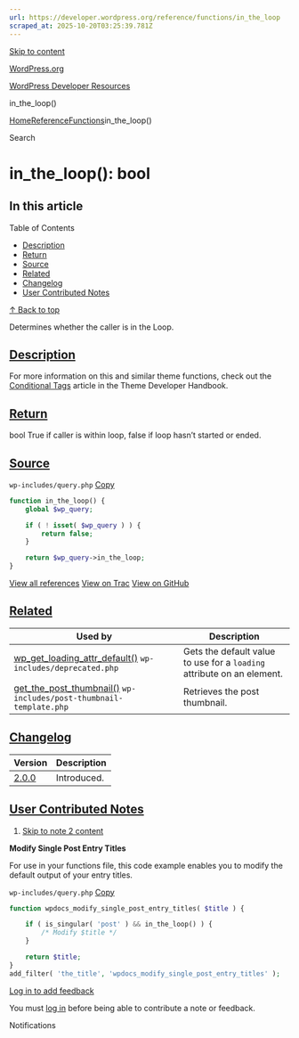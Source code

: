 ```yaml
---
url: https://developer.wordpress.org/reference/functions/in_the_loop
scraped_at: 2025-10-20T03:25:39.781Z
---
```


[Skip to content](https://developer.wordpress.org/reference/functions/in_the_loop/#wp--skip-link--target)

[WordPress.org](https://wordpress.org/)

[WordPress Developer Resources](https://developer.wordpress.org/)

in\_the\_loop()


[Home](https://developer.wordpress.org/)[Reference](https://developer.wordpress.org/reference/)[Functions](https://developer.wordpress.org/reference/functions/)in\_the\_loop()

Search

# in\_the\_loop(): bool

## In this article

Table of Contents

- [Description](https://developer.wordpress.org/reference/functions/in_the_loop/#description)
- [Return](https://developer.wordpress.org/reference/functions/in_the_loop/#return)
- [Source](https://developer.wordpress.org/reference/functions/in_the_loop/#source)
- [Related](https://developer.wordpress.org/reference/functions/in_the_loop/#related)
- [Changelog](https://developer.wordpress.org/reference/functions/in_the_loop/#changelog)
- [User Contributed Notes](https://developer.wordpress.org/reference/functions/in_the_loop/#user-contributed-notes)

[↑ Back to top](https://developer.wordpress.org/reference/functions/in_the_loop/#wp--skip-link--target)

Determines whether the caller is in the Loop.

## [Description](https://developer.wordpress.org/reference/functions/in_the_loop/\#description)

For more information on this and similar theme functions, check out the [Conditional Tags](https://developer.wordpress.org/themes/basics/conditional-tags/) article in the Theme Developer Handbook.

## [Return](https://developer.wordpress.org/reference/functions/in_the_loop/\#return)

bool True if caller is within loop, false if loop hasn’t started or ended.

## [Source](https://developer.wordpress.org/reference/functions/in_the_loop/\#source)

`wp-includes/query.php`
[Copy](https://developer.wordpress.org/reference/functions/in_the_loop/#)

```php
function in_the_loop() {
	global $wp_query;

	if ( ! isset( $wp_query ) ) {
		return false;
	}

	return $wp_query->in_the_loop;
}

```

[View all references](https://developer.wordpress.org/reference/files/wp-includes/query.php/) [View on Trac](https://core.trac.wordpress.org/browser/tags/6.8.3/src/wp-includes/query.php#L964) [View on GitHub](https://github.com/WordPress/wordpress-develop/blob/6.8.3/src/wp-includes/query.php#L964-L972)

## [Related](https://developer.wordpress.org/reference/functions/in_the_loop/\#related)

| Used by | Description |
| --- | --- |
| [wp\_get\_loading\_attr\_default()](https://developer.wordpress.org/reference/functions/wp_get_loading_attr_default/) `wp-includes/deprecated.php` | Gets the default value to use for a `loading` attribute on an element. |
| [get\_the\_post\_thumbnail()](https://developer.wordpress.org/reference/functions/get_the_post_thumbnail/) `wp-includes/post-thumbnail-template.php` | Retrieves the post thumbnail. |

## [Changelog](https://developer.wordpress.org/reference/functions/in_the_loop/\#changelog)

| Version | Description |
| --- | --- |
| [2.0.0](https://developer.wordpress.org/reference/since/2.0.0/) | Introduced. |

## [User Contributed Notes](https://developer.wordpress.org/reference/functions/in_the_loop/\#user-contributed-notes)

1. [Skip to note 2 content](https://developer.wordpress.org/reference/functions/in_the_loop/#comment-content-1364)



**Modify Single Post Entry Titles**



For use in your functions file, this code example enables you to modify the default output of your entry titles.





`wp-includes/query.php`
[Copy](https://developer.wordpress.org/reference/functions/in_the_loop/#)




```php
function wpdocs_modify_single_post_entry_titles( $title ) {

   	if ( is_singular( 'post' ) && in_the_loop() ) {
   		/* Modify $title */
   	}

   	return $title;
}
add_filter( 'the_title', 'wpdocs_modify_single_post_entry_titles' );
```







[Log in to add feedback](https://login.wordpress.org/?redirect_to=https%3A%2F%2Fdeveloper.wordpress.org%2Freference%2Ffunctions%2Fin_the_loop%2F%3Freplytocom%3D1364%23feedback-editor-1364)


You must [log in](https://login.wordpress.org/?redirect_to=https%3A%2F%2Fdeveloper.wordpress.org%2Freference%2Ffunctions%2Fin_the_loop%2F) before being able to contribute a note or feedback.

Notifications